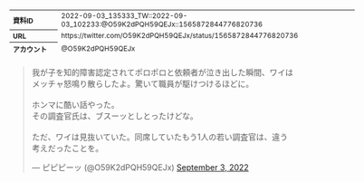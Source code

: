 <table style="font-size: 9pt; width: 610px; margin-bottom: 20px; height: 80px;">
<tbody>
    <tr>
        <th align=left>資料ID</th>
        <td align=left>2022-09-03_135333_TW::2022-09-03_102233:@O59K2dPQH59QEJx::1565872844776820736</td>
    </tr>
    <tr>
        <th align=left>URL</th>
        <td align=left>https://twitter.com/O59K2dPQH59QEJx/status/1565872844776820736</td>
    </tr>
    <tr>
        <th align=left>アカウント</th>
        <td align=left>@O59K2dPQH59QEJx</td>
    </tr>
    <tr>
        <th align=left>ユーザ名</th>
        <td align=left>ピピピーッ</td>
    </tr>
    <tr>
        <th align=left>ツイートの記録日時</th>
        <td align=left>2022-09-03_135333_</td>
    </tr>
</tbody>
</table>
<blockquote class="twitter-tweet" data-width="450"  data-lang="ja"><p lang="ja" dir="ltr">我が子を知的障害認定されてポロポロと依頼者が泣き出した瞬間、ワイはメッチャ怒鳴り散らしたよ。驚いて職員が駆けつけるほどに。<br><br>ホンマに酷い話やった。<br>その調査官氏は、ブスーッとしとったけどな。<br><br>ただ、ワイは見抜いていた。同席していたもう1人の若い調査官は、違う考えだったことを。</p>&mdash; ピピピーッ (@O59K2dPQH59QEJx) <a href="https://twitter.com/O59K2dPQH59QEJx/status/1565872844776820736?ref_src=twsrc%5Etfw">September 3, 2022</a></blockquote>
<script async src="https://platform.twitter.com/widgets.js" charset="utf-8"></script>


